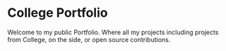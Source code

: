 # College Portfolio

Welcome to my public Portfolio. Where all my projects including projects from College, on the side, or open source contributions.
